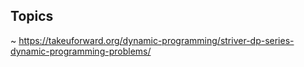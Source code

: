 ## Topics 
~ https://takeuforward.org/dynamic-programming/striver-dp-series-dynamic-programming-problems/
